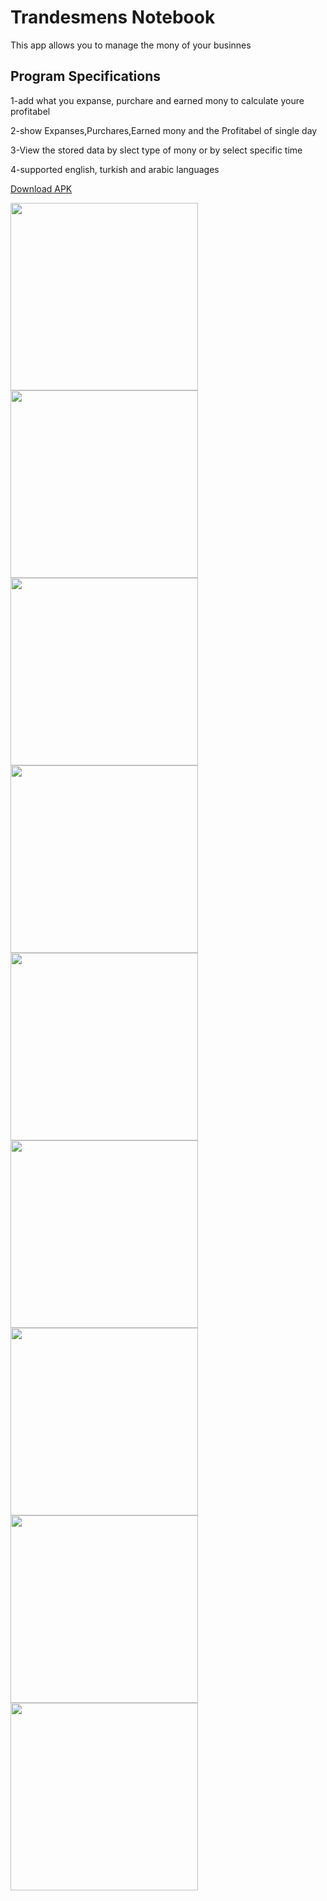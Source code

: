 # Trandesmens Notebook    

This app allows you to manage the mony of your businnes

## Program Specifications
1-add what you expanse, purchare and earned mony to calculate youre profitabel

2-show Expanses,Purchares,Earned mony and the Profitabel of single day

3-View the stored data by slect type of mony or by select specific time

4-supported english, turkish and arabic languages

<a href="https://play.google.com/store/apps/details?id=com.ahmet.tradesmens_notebook">Download APK</a>

<div display: flex>
   <img src="app images/add mony page.jpeg" width="300">
   <img src="app images/dark mode.jpeg" width="300">
      <img src="app images/login page.jpeg" width="300">
   <img src="app images/show data of day.jpeg" width="300">
   <img src="app images/select time.jpeg" width="300">
   <img src="app images/show old data.jpeg" width="300">
   <img src="app images/select time.jpeg" width="300">
   <img src="app images/show old data.jpeg" width="300">
   <img src="app images/settings.jpeg" width="300">
</div>
